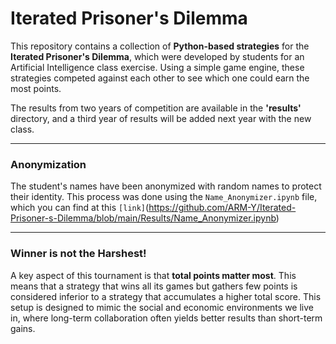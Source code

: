 # Iterated Prisoner's Dilemma

This repository contains a collection of **Python-based strategies** for the **Iterated Prisoner's Dilemma**, which were developed by students for an Artificial Intelligence class exercise. Using a simple game engine, these strategies competed against each other to see which one could earn the most points.

The results from two years of competition are available in the **'results'** directory, and a third year of results will be added next year with the new class.

---

### Anonymization

The student's names have been anonymized with random names to protect their identity. This process was done using the `Name_Anonymizer.ipynb` file, which you can find at this `[link]`(https://github.com/ARM-Y/Iterated-Prisoner-s-Dilemma/blob/main/Results/Name_Anonymizer.ipynb)

---

### Winner is not the Harshest!

A key aspect of this tournament is that **total points matter most**. This means that a strategy that wins all its games but gathers few points is considered inferior to a strategy that accumulates a higher total score. This setup is designed to mimic the social and economic environments we live in, where long-term collaboration often yields better results than short-term gains.
